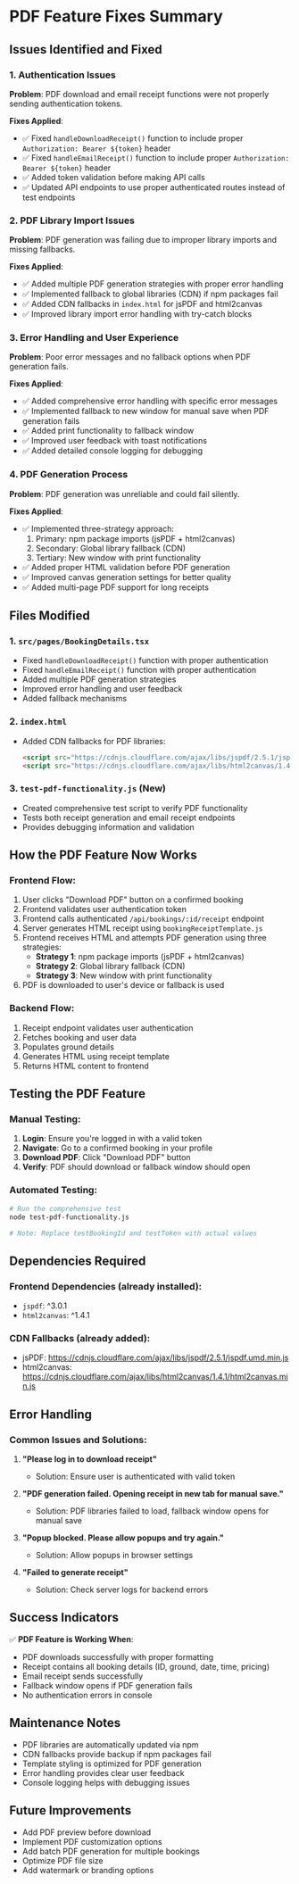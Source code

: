 # PDF Feature Fixes Summary

## Issues Identified and Fixed

### 1. Authentication Issues
**Problem**: PDF download and email receipt functions were not properly sending authentication tokens.

**Fixes Applied**:
- ✅ Fixed `handleDownloadReceipt()` function to include proper `Authorization: Bearer ${token}` header
- ✅ Fixed `handleEmailReceipt()` function to include proper `Authorization: Bearer ${token}` header
- ✅ Added token validation before making API calls
- ✅ Updated API endpoints to use proper authenticated routes instead of test endpoints

### 2. PDF Library Import Issues
**Problem**: PDF generation was failing due to improper library imports and missing fallbacks.

**Fixes Applied**:
- ✅ Added multiple PDF generation strategies with proper error handling
- ✅ Implemented fallback to global libraries (CDN) if npm packages fail
- ✅ Added CDN fallbacks in `index.html` for jsPDF and html2canvas
- ✅ Improved library import error handling with try-catch blocks

### 3. Error Handling and User Experience
**Problem**: Poor error messages and no fallback options when PDF generation fails.

**Fixes Applied**:
- ✅ Added comprehensive error handling with specific error messages
- ✅ Implemented fallback to new window for manual save when PDF generation fails
- ✅ Added print functionality to fallback window
- ✅ Improved user feedback with toast notifications
- ✅ Added detailed console logging for debugging

### 4. PDF Generation Process
**Problem**: PDF generation was unreliable and could fail silently.

**Fixes Applied**:
- ✅ Implemented three-strategy approach:
  1. Primary: npm package imports (jsPDF + html2canvas)
  2. Secondary: Global library fallback (CDN)
  3. Tertiary: New window with print functionality
- ✅ Added proper HTML validation before PDF generation
- ✅ Improved canvas generation settings for better quality
- ✅ Added multi-page PDF support for long receipts

## Files Modified

### 1. `src/pages/BookingDetails.tsx`
- Fixed `handleDownloadReceipt()` function with proper authentication
- Fixed `handleEmailReceipt()` function with proper authentication
- Added multiple PDF generation strategies
- Improved error handling and user feedback
- Added fallback mechanisms

### 2. `index.html`
- Added CDN fallbacks for PDF libraries:
  ```html
  <script src="https://cdnjs.cloudflare.com/ajax/libs/jspdf/2.5.1/jspdf.umd.min.js"></script>
  <script src="https://cdnjs.cloudflare.com/ajax/libs/html2canvas/1.4.1/html2canvas.min.js"></script>
  ```

### 3. `test-pdf-functionality.js` (New)
- Created comprehensive test script to verify PDF functionality
- Tests both receipt generation and email receipt endpoints
- Provides debugging information and validation

## How the PDF Feature Now Works

### Frontend Flow:
1. User clicks "Download PDF" button on a confirmed booking
2. Frontend validates user authentication token
3. Frontend calls authenticated `/api/bookings/:id/receipt` endpoint
4. Server generates HTML receipt using `bookingReceiptTemplate.js`
5. Frontend receives HTML and attempts PDF generation using three strategies:
   - **Strategy 1**: npm package imports (jsPDF + html2canvas)
   - **Strategy 2**: Global library fallback (CDN)
   - **Strategy 3**: New window with print functionality
6. PDF is downloaded to user's device or fallback is used

### Backend Flow:
1. Receipt endpoint validates user authentication
2. Fetches booking and user data
3. Populates ground details
4. Generates HTML using receipt template
5. Returns HTML content to frontend

## Testing the PDF Feature

### Manual Testing:
1. **Login**: Ensure you're logged in with a valid token
2. **Navigate**: Go to a confirmed booking in your profile
3. **Download PDF**: Click "Download PDF" button
4. **Verify**: PDF should download or fallback window should open

### Automated Testing:
```bash
# Run the comprehensive test
node test-pdf-functionality.js

# Note: Replace testBookingId and testToken with actual values
```

## Dependencies Required

### Frontend Dependencies (already installed):
- `jspdf`: ^3.0.1
- `html2canvas`: ^1.4.1

### CDN Fallbacks (already added):
- jsPDF: https://cdnjs.cloudflare.com/ajax/libs/jspdf/2.5.1/jspdf.umd.min.js
- html2canvas: https://cdnjs.cloudflare.com/ajax/libs/html2canvas/1.4.1/html2canvas.min.js

## Error Handling

### Common Issues and Solutions:

1. **"Please log in to download receipt"**
   - Solution: Ensure user is authenticated with valid token

2. **"PDF generation failed. Opening receipt in new tab for manual save."**
   - Solution: PDF libraries failed to load, fallback window opens for manual save

3. **"Popup blocked. Please allow popups and try again."**
   - Solution: Allow popups in browser settings

4. **"Failed to generate receipt"**
   - Solution: Check server logs for backend errors

## Success Indicators

✅ **PDF Feature is Working When**:
- PDF downloads successfully with proper formatting
- Receipt contains all booking details (ID, ground, date, time, pricing)
- Email receipt sends successfully
- Fallback window opens if PDF generation fails
- No authentication errors in console

## Maintenance Notes

- PDF libraries are automatically updated via npm
- CDN fallbacks provide backup if npm packages fail
- Template styling is optimized for PDF generation
- Error handling provides clear user feedback
- Console logging helps with debugging issues

## Future Improvements

- Add PDF preview before download
- Implement PDF customization options
- Add batch PDF generation for multiple bookings
- Optimize PDF file size
- Add watermark or branding options

